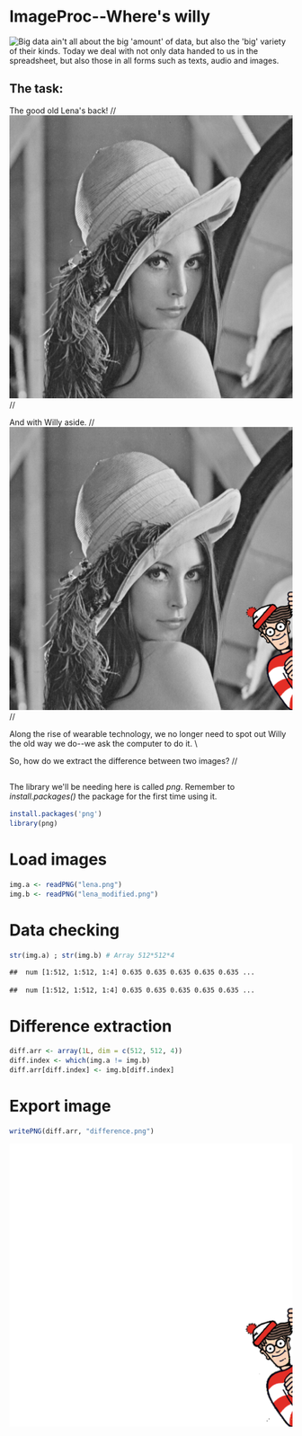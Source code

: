 # ImageProc--Where's willy

![Big data ain't all about the big 'amount' of data, but also the 'big' variety of their kinds. Today we deal with not only data handed to us in the spreadsheet, but also those in all forms such as texts, audio and images.]()

## The task:

The good old Lena's back! //
![Lena_Origin](/lena.png) //

And with Willy aside. //
![Lena_wit_Willy](/lena_modified.png) //

Along the rise of wearable technology, we no longer need to spot out Willy the old way we do--we ask the computer to do it. \\

So, how do we extract the difference between two images? //

## 

The library we'll be needing here is called *png*. Remember to *install.packages()* the package for the first time using it.

``` r
install.packages('png')
library(png)
```

Load images
===========



``` r
img.a <- readPNG("lena.png")
img.b <- readPNG("lena_modified.png")
```

Data checking
=============

``` r
str(img.a) ; str(img.b) # Array 512*512*4
```

    ##  num [1:512, 1:512, 1:4] 0.635 0.635 0.635 0.635 0.635 ...

    ##  num [1:512, 1:512, 1:4] 0.635 0.635 0.635 0.635 0.635 ...

Difference extraction
=====================

``` r
diff.arr <- array(1L, dim = c(512, 512, 4))
diff.index <- which(img.a != img.b)
diff.arr[diff.index] <- img.b[diff.index]
```

Export image
============

``` r
writePNG(diff.arr, "difference.png")
```

![Difference](/difference.png) 

